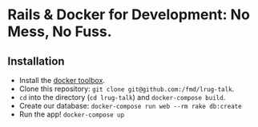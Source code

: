 # Rails & Docker for Development: No Mess, No Fuss.

## Installation

* Install the [docker toolbox](https://www.docker.com/products/docker-toolbox).
* Clone this repository: `git clone git@github.com:/fmd/lrug-talk`.
* `cd` into the directory (`cd lrug-talk`) and `docker-compose build`.
* Create our database: `docker-compose run web --rm rake db:create`
* Run the app! `docker-compose up`